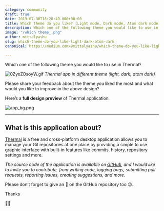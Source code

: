 ```yaml
---
category: community
draft: true
date: 2019-07-30T16:28:49.000+00:00
title: Which theme do you like? (Light mode, Dark mode, Atom dark mode)
description: Which one of the following theme you would like to use in Thermal?
image: "/which theme_.png"
author: mittalyashu
slug: which-theme-do-you-like-light-dark-atom-dark
canonical: https://medium.com/@mittalyashu/which-theme-do-you-like-light-mode-dark-mode-atom-dark-mode-3608408489d1

---
```

Which one of the following theme you would like to use in Thermal?

![0ZyoZOsoyW.gif](https://cdn.hashnode.com/res/hashnode/image/upload/v1564468567815/_MxgpseV0.gif)
_Thermal app in different theme (light, dark, atom dark)_

Please share your feedback about the theme you liked the most and what would you like to improve in the above design?

Here’s a **full design preview** of Thermal application.

![app_bg.png](https://cdn.hashnode.com/res/hashnode/image/upload/v1564468388020/di0xfzitI.png)

---

## What is this application about?

[Thermal](https://thermal.codecarrot.net/) is a free and cross-platform desktop application allows you to manage your Git repositories at one place by providing a simple to use graphic interface with built-in features like commits, history, repository settings and more.

_The source code of the application is available on [GitHub](http://github.com/gitthermal/thermal), and I would like to invite you to contribute, from writing code, logging bugs, submitting pull requests, reporting issues, creating suggestions, and more._

Please don’t forget to give an 🌟 on the GitHub repository too 😉.

Thanks

🖖🏻